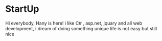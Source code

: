 # StartUp
Hi everybody,
Hany is here! i like C# , asp.net, jquary and all web development, i dream of doing something unique
life is not easy but still nice
